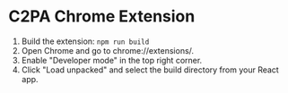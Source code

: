 # C2PA Chrome Extension

1. Build the extension: `npm run build`
2. Open Chrome and go to chrome://extensions/.
3. Enable "Developer mode" in the top right corner.
4. Click "Load unpacked" and select the build directory from your React app.
